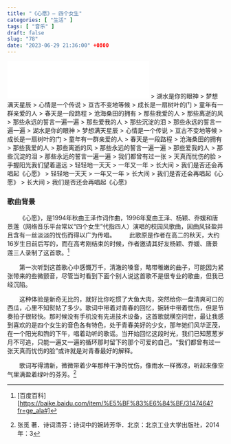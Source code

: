 ```yaml
---
title: "《心愿》— 四个女生"
categories: [ "生活" ]
tags: [ "音乐" ]
draft: false
slug: "78"
date: "2023-06-29 21:36:00" +0800
---
```


<iframe frameborder="no" border="0" marginwidth="0" marginheight="0" width=330 height=86 src="//music.163.com/outchain/player?type=2&id=379785&auto=1&height=66"></iframe>
> 湖水是你的眼神
> 梦想满天星辰
> 心情是一个传说
> 亘古不变地等候
> 成长是一扇树叶的门
> 童年有一群亲爱的人
> 春天是一段路程
> 沧海桑田的拥有
> 那些我爱的人
> 那些离逝的风
> 那些永远的誓言一遍一遍
> 那些爱我的人
> 那些沉淀的泪
> 那些永远的誓言一遍一遍
> 湖水是你的眼神
> 梦想满天星辰
> 心情是一个传说
> 亘古不变地等候
> 成长是一扇树叶的门
> 童年有一群亲爱的人
> 春天是一段路程
> 沧海桑田的拥有
> 那些我爱的人
> 那些离逝的风
> 那些永远的誓言一遍一遍
> 那些爱我的人
> 那些沉淀的泪
> 那些永远的誓言一遍一遍
> 我们都曾有过一张
> 天真而忧伤的脸
> 手握阳光我们望着遥远
> 轻轻地一天天
> 一年又一年
> 长大间
> 我们是否还会再唱起《心愿》
> 轻轻地一天天
> 一年又一年
> 长大间
> 我们是否还会再唱起《心愿》
> 长大间
> 我们是否还会再唱起《心愿》

### 歌曲背景
&emsp;&emsp;《心愿》，是1994年秋由王泽作词作曲，1996年夏由王泽、杨颖、乔媛和唐景莲（网络音乐平台常以“四个女生”代指四人）演唱的校园风歌曲，因曲风轻盈并且含有一丝淡淡的忧伤而得以广为传唱。
&emsp;&emsp;此歌原是作者在高二的秋天，大约16岁生日前后写的，而在高考刚结束的时候，作者邀请其好友杨颖、乔媛、唐景莲三人录制了这首歌。[^1]

&emsp;&emsp;第一次听到这首歌心中感慨万千，清澈的嗓音，略带稚嫩的曲子，可能因为紧张带来的些微颤音，尽管当时看到下面个别人说这首歌不是很专业的歌曲，但我已经沉陷。

&emsp;&emsp;这种体验是新奇无比的，就好比你吃惯了大鱼大肉，突然给你一盘清爽可口的西瓜，心里不知熨帖了多少。歌词中带着对青春的回忆，婉转中带着忧伤，但是节奏拍子很轻快。那时候没有手机没有先进技术设备，这首歌就横空问世，最让我感到喜欢的是四个女生的音色各有特色，处于青春美好的少女，那年她们风华正茂，在一个阳光和煦的下午，唱着动听的歌谣。当开始回忆这段时光，我们已知葱葱岁月不可追，只能一遍又一遍的循环那时留下的那个可爱的自己。“我们都曾有过一张天真而忧伤的脸”或许就是对青春最好的解释。

&emsp;&emsp;歌词写得清新，微微带着少年那种干净的忧伤，像雨水一样微凉，听起来像空气里满盈着绿叶的芬芳。[^2]

[^1]:[百度百科][https://baike.baidu.com/item/%E5%BF%83%E6%84%BF/3147464?fr=ge_ala#]
[^2]: 张觅 著．诗词清芬：诗词中的婉转芳华．北京：北京工业大学出版社，2014年：3